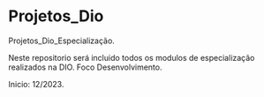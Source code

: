 # Projetos_Dio

Projetos_Dio_Especialização.

Neste repositorio será incluido todos os modulos de especialização realizados na DIO.
Foco Desenvolvimento.

Inicio: 12/2023.
